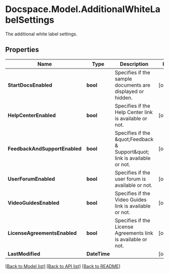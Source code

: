 # Docspace.Model.AdditionalWhiteLabelSettings
The additional white label settings.

## Properties

Name | Type | Description | Notes
------------ | ------------- | ------------- | -------------
**StartDocsEnabled** | **bool** | Specifies if the sample documents are displayed or hidden. | [optional] 
**HelpCenterEnabled** | **bool** | Specifies if the Help Center link is available or not. | [optional] 
**FeedbackAndSupportEnabled** | **bool** | Specifies if the \&quot;Feedback &amp; Support\&quot; link is available or not. | [optional] 
**UserForumEnabled** | **bool** | Specifies if the user forum is available or not. | [optional] 
**VideoGuidesEnabled** | **bool** | Specifies if the Video Guides link is available or not. | [optional] 
**LicenseAgreementsEnabled** | **bool** | Specifies if the License Agreements link is available or not. | [optional] 
**LastModified** | **DateTime** |  | [optional] 

[[Back to Model list]](../README.md#documentation-for-models) [[Back to API list]](../README.md#documentation-for-api-endpoints) [[Back to README]](../README.md)

